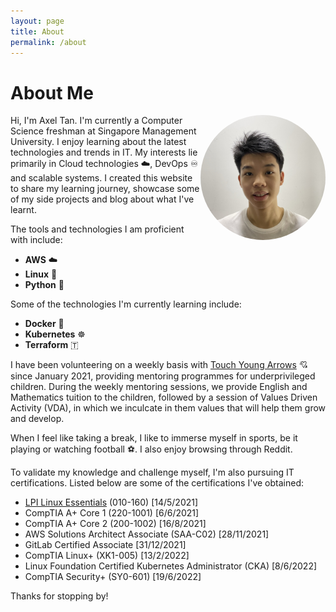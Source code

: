 ```yaml
---
layout: page
title: About
permalink: /about
---
```


# About Me

<img src="/assets/me.jpeg" alt="pic" width="200" align=right style="border-radius:50%"/>

Hi, I'm Axel Tan. I'm currently a Computer Science freshman at Singapore Management University. I enjoy learning about the latest technologies and trends in IT. My interests lie primarily in Cloud technologies ☁️, DevOps ♾️ and scalable systems. I created this website to share my learning journey, showcase some of my side projects and blog about what I've learnt.

The tools and technologies I am proficient with include:

- **AWS** ☁️
- **Linux** 🐧
- **Python** 🐍

Some of the technologies I'm currently learning include:

- **Docker** 🚢
- **Kubernetes** ☸️
- **Terraform** 🇹

I have been volunteering on a weekly basis with [Touch Young Arrows](https://www.touch.org.sg/about-touch/our-services/touch-young-arrows-homepage) 💘 since January 2021, providing mentoring programmes for underprivileged children. During the weekly mentoring sessions, we provide English and Mathematics tuition to the children, followed by a session of Values Driven Activity (VDA), in which we inculcate in them values that will help them grow and develop.

When I feel like taking a break, I like to immerse myself in sports, be it playing or watching football ⚽. I also enjoy browsing through Reddit.

To validate my knowledge and challenge myself, I'm also pursuing IT certifications. Listed below are some of the certifications I've obtained:
- [LPI Linux Essentials](lpi-linux-essentials-resources-and-online-exam-experience) (010-160) \[14/5/2021\]
- CompTIA A+ Core 1 (220-1001) \[6/6/2021\]
- CompTIA A+ Core 2 (200-1002) \[16/8/2021\]
- AWS Solutions Architect Associate (SAA-C02) \[28/11/2021\]
- GitLab Certified Associate \[31/12/2021\]
- CompTIA Linux+ (XK1-005) \[13/2/2022\]
- Linux Foundation Certified Kubernetes Administrator (CKA) \[8/6/2022\]
- CompTIA Security+ (SY0-601) \[19/6/2022\]

Thanks for stopping by!

